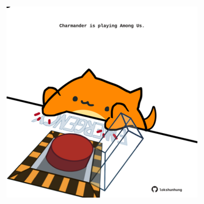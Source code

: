 <!-- built at 30/05/2021, 10:32:11 UTC -->
<p align="center">
  <img width="500" height="500" src="./ReadmeImage.svg">
</p>
